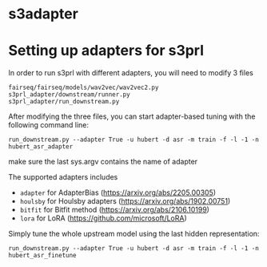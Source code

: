 # s3adapter

# Setting up adapters for s3prl 
In order to run s3prl with different adapters, you will need to modify 3 files

    fairseq/fairseq/models/wav2vec/wav2vec2.py
    s3prl_adapter/downstream/runner.py
    s3prl_adapter/run_downstream.py

After modifying the three files, you can start adapter-based tuning with the following command line:

    run_downstream.py --adapter True -u hubert -d asr -m train -f -l -1 -n hubert_asr_adapter 

make sure the last sys.argv contains the name of adapter

The supported adapters includes
*   `adapter` for AdapterBias (https://arxiv.org/abs/2205.00305)
* `houlsby` for Houlsby adapters (https://arxiv.org/abs/1902.00751)
* `bitfit` for Bitfit method (https://arxiv.org/abs/2106.10199)
* `lora` for LoRA (https://github.com/microsoft/LoRA)


Simply tune the whole upstream model using the last hidden representation:

    run_downstream.py --adapter True -u hubert -d asr -m train -f -l -1 -n hubert_asr_finetune

